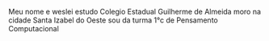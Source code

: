  Meu nome e weslei 
estudo Colegio Estadual Guilherme de Almeida
 moro na cidade Santa Izabel do Oeste
sou da turma 1°c de Pensamento Computacional

